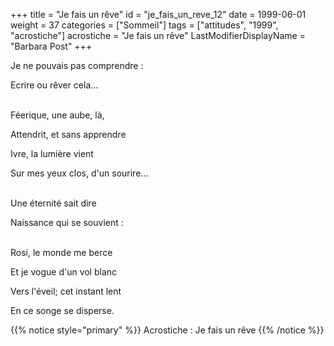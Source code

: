 +++
title = "Je fais un rêve"
id = "je_fais_un_reve_12"
date = 1999-06-01
weight = 37
categories = ["Sommeil"]
tags = ["attitudes", "1999", "acrostiche"]
acrostiche = "Je fais un rêve"
LastModifierDisplayName = "Barbara Post"
+++

Je ne pouvais pas comprendre :

Ecrire ou rêver cela...

 \
Féerique, une aube, là,

Attendrit, et sans apprendre

Ivre, la lumière vient

Sur mes yeux clos, d'un sourire...

 \
Une éternité sait dire

Naissance qui se souvient :

 \
Rosi, le monde me berce

Et je vogue d'un vol blanc

Vers l'éveil; cet instant lent

En ce songe se disperse.

{{% notice style="primary" %}}
Acrostiche : Je fais un rêve
{{% /notice %}}
